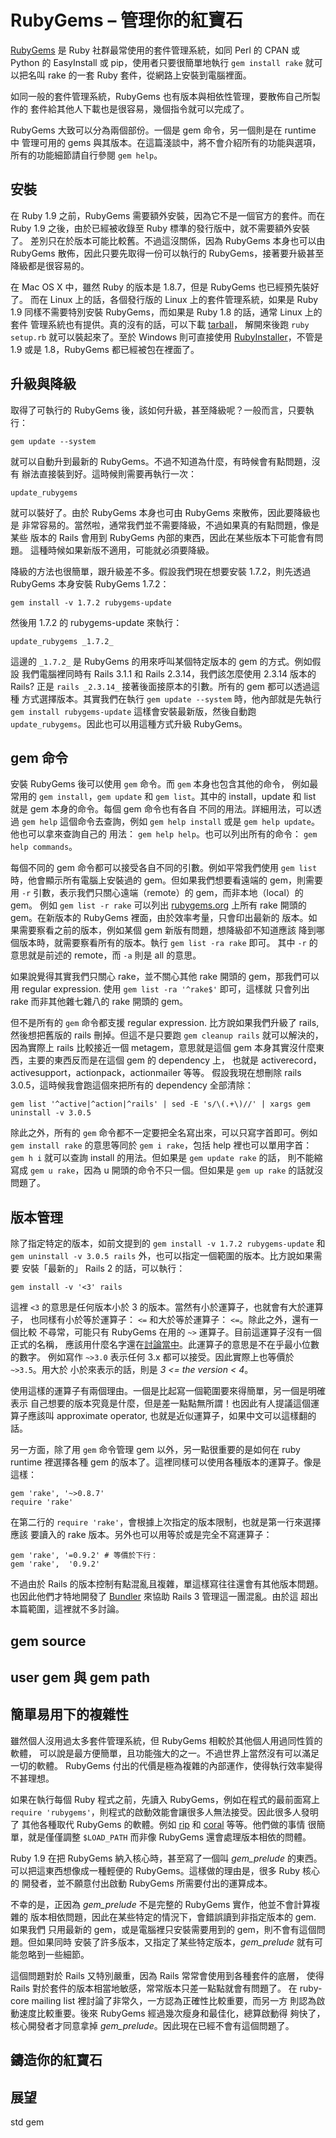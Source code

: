 
# RubyGems – 管理你的紅寶石

[RubyGems][] 是 Ruby 社群最常使用的套件管理系統，如同 Perl 的 CPAN 或 
Python 的 EasyInstall 或 pip，使用者只要很簡單地執行 `gem install rake` 
就可以把名叫 rake 的一套 Ruby 套件，從網路上安裝到電腦裡面。

如同一般的套件管理系統，RubyGems 也有版本與相依性管理，要散佈自己所製作的
套件給其他人下載也是很容易，幾個指令就可以完成了。

RubyGems 大致可以分為兩個部份。一個是 gem 命令，另一個則是在 runtime 中
管理可用的 gems 與其版本。在這篇淺談中，將不會介紹所有的功能與選項，
所有的功能細節請自行參閱 `gem help`。

[RubyGems]: https://rubygems.org

## 安裝

在 Ruby 1.9 之前，RubyGems 需要額外安裝，因為它不是一個官方的套件。而在 
Ruby 1.9 之後，由於已經被收錄至 Ruby 標準的發行版中，就不需要額外安裝了。
差別只在於版本可能比較舊。不過這沒關係，因為 RubyGems 本身也可以由 RubyGems 
散佈，因此只要先取得一份可以執行的 RubyGems，接著要升級甚至降級都是很容易的。

在 Mac OS X 中，雖然 Ruby 的版本是 1.8.7，但是 RubyGems 也已經預先裝好了。
而在 Linux 上的話，各個發行版的 Linux 上的套件管理系統，如果是 Ruby 1.9 
同樣不需要特別安裝 RubyGems，而如果是 Ruby 1.8 的話，通常 Linux 上的套件
管理系統也有提供。真的沒有的話，可以下載 [tarball][download-rubygems]，
解開來後跑 `ruby setup.rb` 就可以裝起來了。至於 Windows 則可直接使用 
[RubyInstaller][download-rubyinstaller]，不管是 1.9 或是 1.8，RubyGems 
都已經被包在裡面了。

[download-rubygems]: https://rubygems.org/pages/download
[download-rubyinstaller]: http://rubyinstaller.org/downloads

## 升級與降級

取得了可執行的 RubyGems 後，該如何升級，甚至降級呢？一般而言，只要執行：

    gem update --system

就可以自動升到最新的 RubyGems。不過不知道為什麼，有時候會有點問題，沒有
辦法直接裝到好。這時候則需要再執行一次：

    update_rubygems

就可以裝好了。由於 RubyGems 本身也可由 RubyGems 來散佈，因此要降級也是
非常容易的。當然啦，通常我們並不需要降級，不過如果真的有點問題，像是某些
版本的 Rails 會用到 RubyGems 內部的東西，因此在某些版本下可能會有問題。
這種時候如果新版不適用，可能就必須要降級。

降級的方法也很簡單，跟升級差不多。假設我們現在想要安裝 1.7.2，則先透過 
RubyGems 本身安裝 RubyGems 1.7.2：

    gem install -v 1.7.2 rubygems-update

然後用 1.7.2 的 rubygems-update 來執行：

    update_rubygems _1.7.2_

這邊的 `_1.7.2_` 是 RubyGems 的用來呼叫某個特定版本的 gem 的方式。例如假設
我們電腦裡同時有 Rails 3.1.1 和 Rails 2.3.14，我們該怎麼使用 2.3.14 版本的 
Rails? 正是 `rails _2.3.14_` 接著後面接原本的引數。所有的 gem 都可以透過這種
方式選擇版本。其實我們在執行 `gem update --system` 時，他內部就是先執行 
`gem install rubygems-update` 這樣會安裝最新版，然後自動跑 
`update_rubygems`。因此也可以用這種方式升級 RubyGems。

## gem 命令

安裝 RubyGems 後可以使用 `gem` 命令。而 `gem` 本身也包含其他的命令，
例如最常用的 `gem install`，`gem update` 和 `gem list`。其中的 
install，update 和 list 就是 gem 本身的命令。每個 gem 命令也有各自
不同的用法。詳細用法，可以透過 `gem help` 這個命令去查詢，例如 
`gem help install` 或是 `gem help update`。他也可以拿來查詢自己的
用法： `gem help help`。也可以列出所有的命令： `gem help commands`。

每個不同的 gem 命令都可以接受各自不同的引數。例如平常我們使用 `gem list` 
時，他會顯示所有電腦上安裝過的 gem。但如果我們想要看遠端的 gem，則需要用 
`-r` 引數，表示我們只關心遠端（remote）的 gem，而非本地（local）的 gem。
例如 `gem list -r rake` 可以列出 [rubygems.org][RubyGems] 上所有 
rake 開頭的 gem。在新版本的 RubyGems 裡面，由於效率考量，只會印出最新的
版本。如果需要察看之前的版本，例如某個 gem 新版有問題，想降級卻不知道應該
降到哪個版本時，就需要察看所有的版本。執行 `gem list -ra rake` 即可。
其中 `-r` 的意思就是前述的 remote，而 `-a` 則是 all 的意思。

如果說覺得其實我們只關心 rake，並不關心其他 rake 開頭的 gem，那我們可以
用 regular expression. 使用 `gem list -ra '^rake$'` 即可，這樣就
只會列出 rake 而非其他雜七雜八的 rake 開頭的 gem。

但不是所有的 `gem` 命令都支援 regular expression. 比方說如果我們升級了 
rails, 然後想把舊版的 rails 刪掉。但這不是只要跑 `gem cleanup rails` 
就可以解決的，因為實際上 rails 比較接近一個 metagem，意思就是這個 gem 
本身其實沒什麼東西，主要的東西反而是在這個 gem 的 dependency 上，
也就是 activerecord，activesupport，actionpack，actionmailer 等等。
假設我現在想刪除 rails 3.0.5，這時候我會跑這個來把所有的 dependency 全部清除：

    gem list '^active|^action|^rails' | sed -E 's/\(.+\)//' | xargs gem uninstall -v 3.0.5

除此之外，所有的 `gem` 命令都不一定要把全名寫出來，可以只寫字首即可。例如 
`gem install rake` 的意思等同於 `gem i rake`，包括 help 裡也可以單用字首： 
`gem h i` 就可以查詢 install 的用法。但如果是 `gem update rake` 的話，
則不能縮寫成 `gem u rake`，因為 u 開頭的命令不只一個。但如果是 `gem up rake` 
的話就沒問題了。

## 版本管理

除了指定特定的版本，如前文提到的 `gem install -v 1.7.2 rubygems-update` 和 
`gem uninstall -v 3.0.5 rails` 外，也可以指定一個範圍的版本。比方說如果需要
安裝「最新的」 Rails 2 的話，可以執行：

    gem install -v '<3' rails

這裡 `<3` 的意思是任何版本小於 3 的版本。當然有小於運算子，也就會有大於運算子，
也同樣有小於等於運算子： `<=` 和大於等於運算子： `<=`。除此之外，還有一個比較
不尋常，可能只有 RubyGems 在用的 `~>` 運算子。目前這運算子沒有一個正式的名稱，
應該用什麼名字還在[討論當中][appr-op]。此運算子的意思是不在乎最小位數的數字。
例如寫作 `~>3.0` 表示任何 3.x 都可以接受。因此實際上也等價於 `~>3.5`。用大於
小於來表示的話，則是 *3 <= the version < 4*。

使用這樣的運算子有兩個理由。一個是比起寫一個範圍要來得簡單，另一個是明確表示
自己想要的版本究竟是什麼，但是差一點點無所謂！也因此有人提議這個運算子應該叫 
approximate operator, 也就是近似運算子，如果中文可以這樣翻的話。

另一方面，除了用 `gem` 命令管理 gem 以外，另一點很重要的是如何在 ruby runtime 
裡選擇各種 gem 的版本了。這裡同樣可以使用各種版本的運算子。像是這樣：

    gem 'rake', '~>0.8.7'
    require 'rake'

在第二行的 `require 'rake'`，會根據上次指定的版本限制，也就是第一行來選擇應該
要讀入的 rake 版本。另外也可以用等於或是完全不寫運算子：

    gem 'rake', '=0.9.2' # 等價於下行：
    gem 'rake',  '0.9.2'

不過由於 Rails 的版本控制有點混亂且複雜，單這樣寫往往還會有其他版本問題。
也因此他們才特地開發了 [Bundler][] 來協助 Rails 3 管理這一團混亂。由於這
超出本篇範圍，這裡就不多討論。

[appr-op]: https://github.com/rubygems/rubygems/pull/124
[Bundler]: https://github.com/carlhuda/bundler

## gem source

## user gem 與 gem path

## 簡單易用下的複雜性

雖然個人沒用過太多套件管理系統，但 RubyGems 相較於其他個人用過同性質的軟體，
可以說是最方便簡單，且功能強大的之一。不過世界上當然沒有可以滿足一切的軟體。 
RubyGems 付出的代價是極為複雜的內部運作，使得執行效率變得不甚理想。

如果在執行每個 Ruby 程式之前，先讀入 RubyGems，例如在程式的最前面寫上 
`require 'rubygems'`，則程式的啟動效能會讓很多人無法接受。因此很多人發明了
其他各種取代 RubyGems 的軟體。例如 [rip][] 和 [coral][] 等等。他們做的事情
很簡單，就是僅僅調整 `$LOAD_PATH` 而非像 RubyGems 還會處理版本相依的問體。

Ruby 1.9 在把 RubyGems 納入核心時，甚至寫了一個叫 *gem_prelude* 的東西。
可以把這東西想像成一種輕便的 RubyGems。這樣做的理由是，很多 Ruby 核心的
開發者，並不願意付出啟動 RubyGems 所需要付出的運算成本。

不幸的是，正因為 *gem_prelude* 不是完整的 RubyGems 實作，他並不會計算複雜的
版本相依問題，因此在某些特定的情況下，會錯誤讀到非指定版本的 gem. 如果我們
只用最新的 gem，或是電腦裡只安裝需要用到的 gem，則不會有這個問題。但如果同時
安裝了許多版本，又指定了某些特定版本，*gem_prelude* 就有可能忽略到一些細節。

這個問題對於 Rails 又特別嚴重，因為 Rails 常常會使用到各種套件的底層，
使得 Rails 對於套件的版本相當地敏感，常常版本只差一點點就會有問題了。
在 ruby-core mailing list 裡討論了非常久，一方認為正確性比較重要，而另一方
則認為啟動速度比較重要。後來 RubyGems 經過幾次瘦身和最佳化，總算啟動得
夠快了，核心開發者才同意拿掉 *gem_prelude*。因此現在已經不會有這個問題了。

[rip]: https://github.com/defunkt/rip
[coral]: https://github.com/mislav/coral

## 鑄造你的紅寶石

## 展望

 std gem
